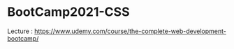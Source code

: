 # BootCamp2021-CSS

Lecture : 
https://www.udemy.com/course/the-complete-web-development-bootcamp/
 
  
 
